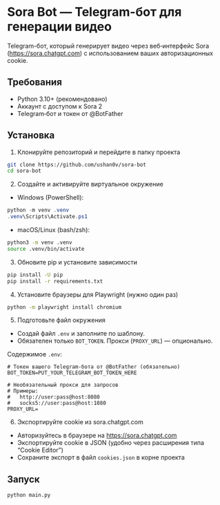 # Sora Bot — Telegram-бот для генерации видео

Telegram-бот, который генерирует видео через веб‑интерфейс Sora (https://sora.chatgpt.com) с использованием ваших авторизационных cookie.

## Требования
- Python 3.10+ (рекомендовано)
- Аккаунт с доступом к Sora 2
- Telegram‑бот и токен от @BotFather

## Установка

1) Клонируйте репозиторий и перейдите в папку проекта
```bash
git clone https://github.com/ushan0v/sora-bot
cd sora-bot
```

2) Создайте и активируйте виртуальное окружение
- Windows (PowerShell):
```powershell
python -m venv .venv
.venv\Scripts\Activate.ps1
```
- macOS/Linux (bash/zsh):
```bash
python3 -m venv .venv
source .venv/bin/activate
```

3) Обновите pip и установите зависимости
```bash
pip install -U pip
pip install -r requirements.txt
```

4) Установите браузеры для Playwright (нужно один раз)
```bash
python -m playwright install chromium
```

5) Подготовьте файл окружения
- Создай файл `.env` и заполните по шаблону.
- Обязателен только `BOT_TOKEN`. Прокси (`PROXY_URL`) — опционально.

Содержимое `.env`:
```env
# Токен вашего Telegram-бота от @BotFather (обязательно)
BOT_TOKEN=PUT_YOUR_TELEGRAM_BOT_TOKEN_HERE

# Необязательный прокси для запросов
# Примеры:
#   http://user:pass@host:8080
#   socks5://user:pass@host:1080
PROXY_URL=
```

6) Экспортируйте cookie из sora.chatgpt.com
- Авторизуйтесь в браузере на https://sora.chatgpt.com
- Экспортируйте cookie в JSON (удобно через расширения типа “Cookie Editor”)
- Сохраните экспорт в файл `cookies.json` в корне проекта

## Запуск
```bash
python main.py
```